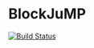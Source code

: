 # BlockJuMP

[![Build Status](https://travis-ci.org/guilorjo/BlockJuMP.jl.svg?branch=master)](https://travis-ci.org/guilorjo/BlockJuMP.jl)
